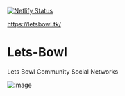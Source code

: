 [![Netlify Status](https://api.netlify.com/api/v1/badges/dce67ce1-f379-420f-a8d4-944744d8fd62/deploy-status)](https://app.netlify.com/sites/letsbowl/deploys)

https://letsbowl.tk/

# Lets-Bowl
 Lets Bowl Community Social Networks

![image](https://user-images.githubusercontent.com/74496368/207068032-13310d1c-1a6b-46be-8aaf-082bd70d10b5.png)

